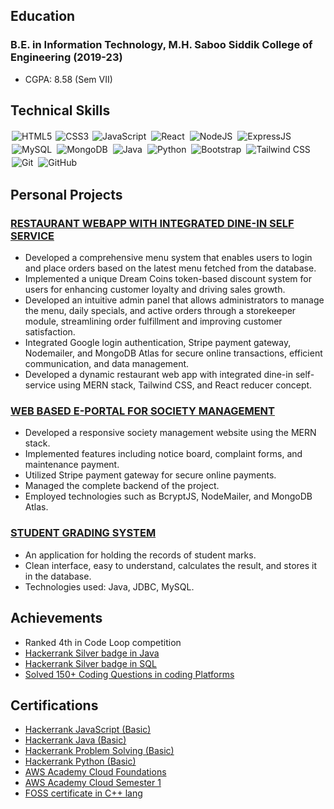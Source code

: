 ## Education
### B.E. in Information Technology, M.H. Saboo Siddik College of Engineering (2019-23)
  - CGPA: 8.58 (Sem VII)

## Technical Skills

<img alt="HTML5" src="https://img.shields.io/static/v1?style=for-the-badge&message=HTML5&color=E34F26&logo=HTML5&logoColor=FFFFFF&label=" style="margin:2px;"/>
<img alt="CSS3" src="https://img.shields.io/badge/css3%20-%231572B6.svg?&style=for-the-badge&logo=css3&logoColor=white" />
<img alt="JavaScript" src="https://img.shields.io/badge/javascript%20-%23323330.svg?&style=for-the-badge&logo=javascript&logoColor=%23F7DF1E" style="margin:2px;"/>
<img alt="React" src="https://img.shields.io/badge/react%20-%2320232a.svg?&style=for-the-badge&logo=react&logoColor=%2361DAFB" style="margin:2px;"/>
<img alt="NodeJS" src="https://img.shields.io/badge/node.js%20-%2343853D.svg?&style=for-the-badge&logo=node.js&logoColor=white" style="margin:2px;"/>
<img alt="ExpressJS" src="https://img.shields.io/badge/express.js-%23404d59.svg?style=for-the-badge&logo=express&logoColor=%2361DAFB" style="margin:2px;" />
<img alt="MySQL" src="https://img.shields.io/badge/mysql-%2300f.svg?style=for-the-badge&logo=mysql&logoColor=white" style="margin:2px;"/>
<img alt="MongoDB" src="https://img.shields.io/badge/MongoDB-%234ea94b.svg?style=for-the-badge&logo=mongodb&logoColor=white" style="margin:2px;"/>
<img alt="Java" src="https://img.shields.io/badge/java-%23ED8B00.svg?style=for-the-badge&logo=openjdk&logoColor=white" style="margin:2px;"/>
<img alt="Python" src="https://img.shields.io/badge/python-3670A0?style=for-the-badge&logo=python&logoColor=ffdd54" style="margin:2px;"/>
<img alt="Bootstrap" src="https://img.shields.io/badge/bootstrap%20-%23563D7C.svg?&style=for-the-badge&logo=bootstrap&logoColor=white" style="margin:2px;"/>
<img alt="Tailwind CSS" src="https://img.shields.io/static/v1?style=for-the-badge&message=Tailwind+CSS&color=222222&logo=Tailwind+CSS&logoColor=06B6D4&label=" style="margin:2px;"/>
<img alt="Git" src="https://img.shields.io/badge/git%20-%23F05033.svg?&style=for-the-badge&logo=git&logoColor=white" style="margin:2px;"/>
<img alt="GitHub" src="https://img.shields.io/badge/github%20-%23121011.svg?&style=for-the-badge&logo=github&logoColor=white" style="margin:2px;"/>


## Personal Projects

### **[RESTAURANT WEBAPP WITH INTEGRATED DINE-IN SELF SERVICE](https://hotelmannat.vercel.app/user/17)**
  - Developed a comprehensive menu system that enables users to login and place orders based on the latest menu fetched from the database.
  - Implemented a unique Dream Coins token-based discount system for users for enhancing customer loyalty and driving sales growth.
  - Developed an intuitive admin panel that allows administrators to manage the menu, daily specials, and active orders through a storekeeper module, streamlining order fulfillment and improving customer satisfaction.
  - Integrated Google login authentication, Stripe payment gateway, Nodemailer, and MongoDB Atlas for secure online transactions, efficient communication, and data management.
  - Developed a dynamic restaurant web app with integrated dine-in self-service using MERN stack, Tailwind CSS, and React reducer concept.

### **[WEB BASED E-PORTAL FOR SOCIETY MANAGEMENT](https://society-e-portal.netlify.app)**
  - Developed a responsive society management website using the MERN stack.
  - Implemented features including notice board, complaint forms, and maintenance payment.
  - Utilized Stripe payment gateway for secure online payments.
  - Managed the complete backend of the project.
  - Employed technologies such as BcryptJS, NodeMailer, and MongoDB Atlas.

### **[STUDENT GRADING SYSTEM](https://github.com/Faisalhs51/Student-Grading-System)**
  - An application for holding the records of student marks.
  - Clean interface, easy to understand, calculates the result, and stores it in the database.
  - Technologies used: Java, JDBC, MySQL.


## Achievements

- Ranked 4th in Code Loop competition
- [Hackerrank Silver badge in Java](https://www.hackerrank.com/faisalhs2002)
- [Hackerrank Silver badge in SQL](https://www.hackerrank.com/faisalhs2002)
- [Solved 150+ Coding Questions in coding Platforms](https://docs.google.com/document/d/1P0e2wVLVwsjcpnvDubBgdnUoj9dwo3i57NP3Ug5B0kw/edit?usp=sharing)

## Certifications

- [Hackerrank JavaScript (Basic)](https://www.hackerrank.com/certificates/5e809a042268)
- [Hackerrank Java (Basic)](https://www.hackerrank.com/certificates/93ffc9df4e65)
- [Hackerrank Problem Solving (Basic)](https://www.hackerrank.com/certificates/e1acb770d6bd)
- [Hackerrank Python (Basic)](https://www.hackerrank.com/certificates/0d756d77db5b)
- [AWS Academy Cloud Foundations](https://www.credly.com/badges/6f56804c-0ea9-476c-a01f-938a366ef236/public_url)
- [AWS Academy Cloud Semester 1](https://www.credly.com/badges/ca907656-5772-4372-bb7e-f2d3687f4776/public_url)
- [FOSS certificate in C++ lang](https://drive.google.com/file/d/1UJBU5AI7AKscfwCs0rjDE8CgD1teSD2_/view?usp=sharing)
